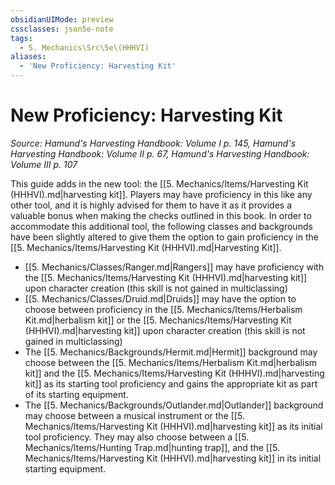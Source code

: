 ```yaml
---
obsidianUIMode: preview
cssclasses: json5e-note
tags:
  - 5. Mechanics\Src\5e\(HHHVI)
aliases:
  - 'New Proficiency: Harvesting Kit'
---
```

# New Proficiency: Harvesting Kit
*Source: Hamund's Harvesting Handbook: Volume I p. 145, Hamund's Harvesting Handbook: Volume II p. 67, Hamund's Harvesting Handbook: Volume III p. 107* 

This guide adds in the new tool: the [[5. Mechanics/Items/Harvesting Kit (HHHVI).md\|harvesting kit]]. Players may have proficiency in this like any other tool, and it is highly advised for them to have it as it provides a valuable bonus when making the checks outlined in this book. In order to accommodate this additional tool, the following classes and backgrounds have been slightly altered to give them the option to gain proficiency in the [[5. Mechanics/Items/Harvesting Kit (HHHVI).md\|Harvesting Kit]].

- [[5. Mechanics/Classes/Ranger.md\|Rangers]] may have proficiency with the [[5. Mechanics/Items/Harvesting Kit (HHHVI).md\|harvesting kit]] upon character creation (this skill is not gained in multiclassing)  
- [[5. Mechanics/Classes/Druid.md\|Druids]] may have the option to choose between proficiency in the [[5. Mechanics/Items/Herbalism Kit.md\|herbalism kit]] or the [[5. Mechanics/Items/Harvesting Kit (HHHVI).md\|harvesting kit]] upon character creation (this skill is not gained in multiclassing)  
- The [[5. Mechanics/Backgrounds/Hermit.md\|Hermit]] background may choose between the [[5. Mechanics/Items/Herbalism Kit.md\|herbalism kit]] and the [[5. Mechanics/Items/Harvesting Kit (HHHVI).md\|harvesting kit]] as its starting tool proficiency and gains the appropriate kit as part of its starting equipment.  
- The [[5. Mechanics/Backgrounds/Outlander.md\|Outlander]] background may choose between a musical instrument or the [[5. Mechanics/Items/Harvesting Kit (HHHVI).md\|harvesting kit]] as its initial tool proficiency. They may also choose between a [[5. Mechanics/Items/Hunting Trap.md\|hunting trap]], and the [[5. Mechanics/Items/Harvesting Kit (HHHVI).md\|harvesting kit]] in its initial starting equipment.
